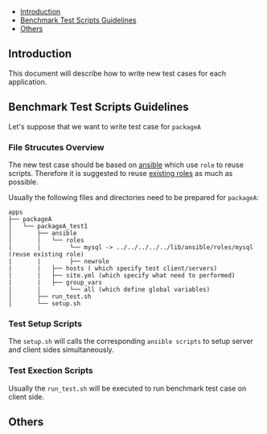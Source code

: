 * [Introduction](#1)
* [Benchmark Test Scripts Guidelines](#2)
* [Others](#3)

## <a name="1">Introduction</a>
This document will describe how to write new test cases for each application.

## <a name="2">Benchmark Test Scripts Guidelines</a>
Let's suppose that we want to write test case for `packageA`

### File Strucutes Overview ###
The new test case should be based on [ansible](http://docs.ansible.com) which use `role` to reuse scripts. Therefore it is suggested to reuse [existing roles](https://github.com/open-estuary/appbenchmark/tree/master/lib/ansible/roles) as much as possible.

Usually the following files and directories need to be prepared for `packageA`:
```
apps
├── packageA
│   └── packageA_test1
│       ├── ansible
│       │   └── roles
|       |        └── mysql -> ../../../../../lib/ansible/roles/mysql (reuse existing role)
|       |        ├── newrole
|       |   ├── hosts ( which specify test client/servers) 
|       |   ├── site.yml (which specify what need to performed)
|       |   ├── group_vars
|       |        └── all (which define global variables)
│       ├── run_test.sh
│       └── setup.sh

```
### Test Setup Scripts
The `setup.sh` will calls the corresponding `ansible scripts` to setup server and client sides simultaneously.

### Test Exection Scripts
Usually the `run_test.sh` will be executed to run benchmark test case on client side. 

## <a name="3">Others</a>
